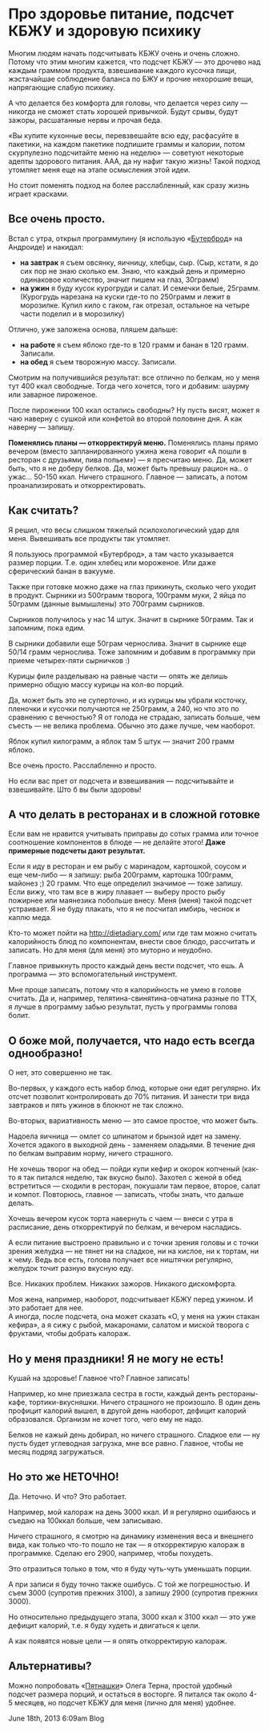 # Про здоровье питание, подсчет КБЖУ и здоровую психику

Многим людям начать подсчитывать КБЖУ очень и очень сложно. Потому что
этим многим кажется, что подсчет КБЖУ — это дрочево над каждым граммом
продукта, взвешивание каждого кусочка пищи, жэстачайшае соблюдение
баланса по БЖУ и прочие нехорошие вещи, напрягающие слабую психику.

А что делается без комфорта для головы, что делается через силу —
никогда не сможет стать хорошей привычкой. Будут срывы, будут зажоры,
расшатанные нервы и прочая беда.

«Вы купите кухонные весы, перевзвешайте всю еду, расфасуйте в пакетики,
на каждом пакетике подпишите граммы и калории, потом скурпулезно
подсчитайте меню на неделю» — советуют некоторые адепты здорового
питания. ААА, да ну нафиг такую жизнь! Такой подход утомляет меня еще на
этапе осмысления этой идеи.

Но стоит поменять подход на более расслабленный, как сразу жизнь играет
красками.

## Все очень просто.

Встал с утра, открыл программулину (я использую
«[Бутерброд](https://play.google.com/store/apps/details?id=org.onebm.caltr)»
на Андроиде) и накидал:  
- **на завтрак** я съем овсянку, яичницу, хлебцы, сыр. (Сыр, кстати, я
до сих пор не знаю сколько ем. Знаю, что каждый день и примерно
одинаковое количество, значит пишем на глаз, 30грамм)  
- **на ужин** я буду кусок курогруди и салат. И семечки белые, 25грамм.
(Курогрудь нарезана на куски где-то по 250грамм и лежит в морозилке.
Купил кило с гаком, гак отрезал, остальное на четыре части поделил и в
морозилку)

Отлично, уже заложена основа, пляшем дальше:  
- **на работе** я съем яблоко где-то в 120 грамм и банан в 120 грамм.
Записали.  
- **на обед** я съем творожную массу. Записали.

Смотрим на получившийся результат: все отлично по белкам, но у меня тут
400 ккал свободные. Тогда чего хочется, того и добавим: шаурму или
заварное пироженое.

После пироженки 100 ккал остались свободны? Ну пусть висят, может я чаю
наверну с сушкой или конфетой во второй половине дня. А как наверну —
запишу.

**Поменялись планы — откорректируй меню.** Поменялись планы прямо
вечером (вместо запланированного ужина жена говорит «А пошли в ресторан
с друзьями, пива попьем») — я пресчитаю меню. Да, может быть, что я не
доберу белков. Да, может быть превышу рацион на.. о ужас… 50-150 ккал.
Ничего страшного. Главное — записать, а потом проанализировать и
откорректировать.

## Как считать?

Я решил, что весы слишком тяжелый псилохологический удар для меня.
Вывешивать все продукты так утомляет.

Я пользуюсь программой «Бутерброд», а там часто указывается размер
порции. Т.е. один хлебец или мороженое. Или даже сферический банан в
вакууме.

Также при готовке можно даже на глаз прикинуть, сколько чего уходит в
продукт. Сырники из 500грамм творога, 100грамм муки, 2 яйца по 50грамм
(данные вымышлены) это 700грамм сырников.

Сырников получилось у нас 14 штук. Значит в сырнике 50грамм. Так и
запомним, пока едим.

В сырники добавили еще 50грам чернослива. Значит в сырнике еще 50/14
грамм чернослива. Тоже запомним и добавим в программку при приеме
четырех-пяти сырничков :)

Курицы филе разделываю на равные части — опять же делишь примерно общую
массу курицы на кол-во порций.

Да, может быть это не суперточно, и из курицы мы убрали косточку,
пленочки и кусочки получаются не 250грамм, а 240, но что это по
сравнению с вечностью? Я от голода не страдаю, записать больше, чем
съесть — не велика проблема. Обычно это даже лучше, чем наоборот.

Яблок купил килограмм, а яблок там 5 штук — значит 200 грамм яблоко.

Все очень просто. Расслабленно и просто.

Но если вас прет от подсчета и взвешивания — подсчитывайте и
взвешивайте. Што б вы были здоровы!

## А что делать в ресторанах и в сложной готовке

Если вам не нравится учитывать приправы до сотых грамма или точное
соотношение компонентов в блюде — не делайте этого! **Даже примерные
подсчеты дают результат.**

Если я иду в ресторан и ем рыбу с маринадом, картошкой, соусом и еще
чем-либо — я запишу: рыба 200грамм, картошка 100грамм, майонез ;) 20
грамм. Что еще определил значимое — тоже запишу. Если вижу, что там все
в жиру плавает — выберу просто рыбу пожирнее или маянезика побольше
внесу. Меня (меня) такой подсчет устраивает. Я не буду плакать, что я не
посчитал имбирь, чеснок и каплю меда.

Кто-то может пойти на <http://dietadiary.com/> или где там можно считать
калорийность блюд по компонентам, внести свое блюдо, рассчитать и
записать. Но для меня (для меня) это муторно и неудобно.

Главное привыкнуть просто каждый день вести подсчет, что ешь. А
программа — это вспомогательный инструмент.

Мне проще записать, потому что я калорийность не умею в голове считать.
Да и, например, телятина-свинятина-овчатина разные по ТТХ, я лучше в
программу забью результат, пусть у программы голова болит.

## О боже мой, получается, что надо есть всегда однообразно!

О нет, это совершенно не так.

Во-первых, у каждого есть набор блюд, которые они едят регулярно. Их
отсчет позволит контролировать до 70% питания. И занести три вида
завтраков и пять ужинов в блокнот не так сложно.

Во-вторых, вариативность меню — это самое простое, что может быть.

Надоела яичница — омлет со шпинатом и брынзой идет на замену. Хочется
эдакого в выходной день - заменяем оладьями. В течение дня по белкам
выправим норму, ничего страшного.

Не хочешь творог на обед — пойди купи кефир и окорок копченый (как-то я
так питался неделю, так вкусно было). Захотел с женой в обед встретиться
— сходили в ресторан, покушали там первое, второе, салат и компот.
Повторюсь, главное — записать, чтобы знать, что дальше делать.

Хочешь вечером кусок торта навернуть с чаем — внеси с утра в расписание,
день откорректируй по белкам, и вечером насладись.

А если питание выстроено правильно и с точки зрения головы и с точки
зрения желудка — не тянет ни на сладкое, ни на кислое, ни к тортам, ни к
чему. Ведь все есть, голова получает все ништячки регулярно, желудок
точит разную вкусную еду.

Все. Никаких проблем. Никаких зажоров. Никакого дискомфорта.

Моя жена, например, наоборот, подсчитывает КБЖУ перед ужином. И это
работает для нее.  
А иногда, после подсчета, она может сказать «О, у меня на ужин стакан
кефира», а я сижу с рыбой, макаронами, салатом и миской творога с
фруктами, чтобы добрать калораж.

## Но у меня праздники! Я не могу не есть!

Кушай на здоровье! Главное что? Главное записать!

Например, ко мне приезжала сестра в гости, каждый денть рестораны-кафе,
тортики-вкусняшки. Ничего страшного не произошло. В один день профицит
калорий вышел, в другой день наоборот, дефицит калорий образовался.
Организм не хочет того, чего ему не надо.

Белков не кажый день добирал, но ничего страшного. Сладкое ели — ну
пусть будет углеводная загрузка, мне все равно. Главное, чтобы не месяц
подряд загружаться.

## Но это же НЕТОЧНО!

Да. Неточно. И что? Это работает.

Например, мой калораж на день 3000 ккал. И я регулярно ошибаюсь и съедаю
на 100ккал больше, чем записываю.

Ничего страшного, я смотрю на динамику изменения веса и внешнего вида,
как только что-то пошло не так — я откорректирую калораж в программке.
Сделаю его 2900, например, чтобы похудеть.

Это отразиться только в том, что я буду чуть-чуть уменьшать порции.

А при записи я буду точно также ошибусь. С той же погрешностью. И съем
3000 (супротив прежних 3100), а запишу 2900 (супротив прежних 3000).

Но относительно предыдущего этапа, 3000 ккал к 3100 ккал — это уже
дефицит калорий, т.е. я буду худеть и двигаться к цели.

А как появятся новые цели — я опять откорректирую калораж.

## Альтернативы?

Можно попробовать «[Пятнашки](http://15-dieta.ru/)» Олега Терна, простой
удобный подсчет размера порций, и остаться в восторге. Я питался так
около 4-5 месяцев, но подсчет КБЖУ для меня (лично для меня) удобнее.

<span id="timestamp"> June 18th, 2013 6:09am </span> <span
class="tag">Blog</span>
